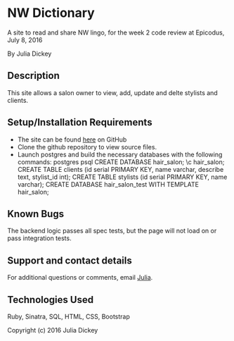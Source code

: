 # NW Dictionary
A site to read and share NW lingo, for the week 2 code review at Epicodus, July 8, 2016

By Julia Dickey

## Description

This site allows a salon owner to view, add, update and delte stylists and clients.

## Setup/Installation Requirements

* The site can be found [here](https://github.com/JuliaDickey/Ruby-Week-3-Salon) on GitHub
* Clone the github repository to view source files.
* Launch postgres and build the necessary databases with the following commands:
postgres
psql
CREATE DATABASE hair_salon;
\c hair_salon;
CREATE TABLE clients (id serial PRIMARY KEY, name varchar, describe text, stylist_id int);
CREATE TABLE stylists (id serial PRIMARY KEY, name varchar);
CREATE DATABASE hair_salon_test WITH TEMPLATE hair_salon;

## Known Bugs

The backend logic passes all spec tests, but the page will not load on or pass integration tests.

## Support and contact details

For additional questions or comments, email [Julia](mailto:info@gmail.com).

## Technologies Used

Ruby, Sinatra, SQL, HTML, CSS, Bootstrap

Copyright (c) 2016 Julia Dickey
